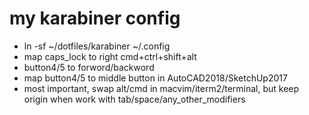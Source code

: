# my karabiner config
- ln -sf ~/dotfiles/karabiner ~/.config
- map caps_lock to right cmd+ctrl+shift+alt
- button4/5 to forword/backword
- map button4/5 to middle button in AutoCAD2018/SketchUp2017
- most important, swap alt/cmd in macvim/iterm2/terminal, but keep origin when work with tab/space/any_other_modifiers
